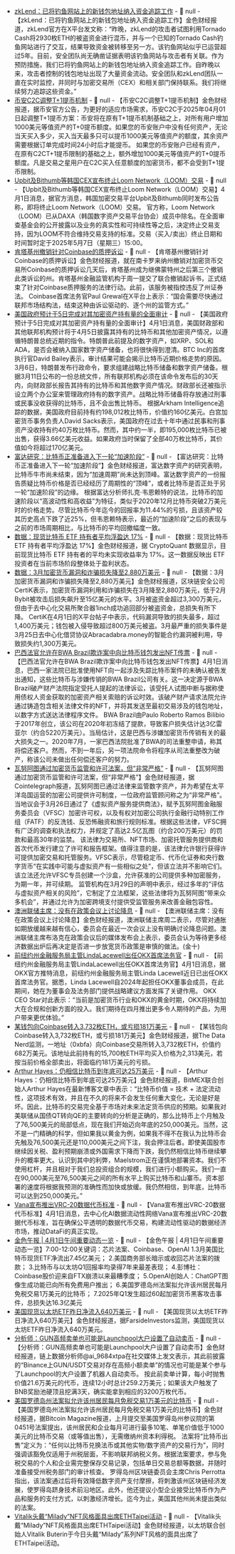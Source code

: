 - [zkLend：已将钓鱼网站上的新钱包地址纳入资金追踪工作](https://x.com/zkLend/status/1906953225204564360) - 📰 null - 【zkLend：已将钓鱼网站上的新钱包地址纳入资金追踪工作】金色财经报道，zkLend官方在X平台发文称：“昨晚，zkLend的攻击者试图利用Tornado Cash将2930枚ETH的被盗资金进行混币，并与一个已知的Tornado Cash钓鱼网站进行了交互，结果导致资金被转移至另一方。该钓鱼网站似乎已运营超过5年。目前，安全团队尚无确凿证据表明该钓鱼网站与攻击者有关联。作为预防措施，我们已将钓鱼网站上的新钱包地址纳入资金追踪工作。自昨晚以来，攻击者控制的钱包地址出现了大量资金流动。安全团队和zkLend团队一直在实时监控，并同时与加密交易所（CEX）和相关部门保持联系。我们将继续努力追踪这些资金。”
- [币安C2C调整T+1提币机制](https://www.binance.com/zh-CN/support/announcement/detail/69060d9dd50341ec9cd3af851d7c9921) - 📰 null - 【币安C2C调整T+1提币机制】金色财经报道，据币安官方公告，为更好的适应市场需求，币安C2C于2025年04月01日起调整T+1提币方案：币安将在原有T+1提币机制基础之上，对所有用户增加1000美元等值资产的T+0提币额度。如果您的币安账户中没有任何资产，无论当天买入多少，买入当天最多只可以提币1000美元等值资产的额度，其余资产需要根据订单完成时间24小时后才能提币。 
如果您的币安账户已经有资产，在原有C2CT+1提币限制的基础之上，额外增加1000美元等值资产的T+0提币额度。凡是交易之星用户在C2C买入任意额度的加密货币，都不会受到T+1提币限制。
- [Upbit及Bithumb等韩国CEX宣布终止Loom Network（LOOM）交易]() - 📰 null - 【Upbit及Bithumb等韩国CEX宣布终止Loom Network（LOOM）交易】4月1日消息，据官方消息，韩国加密交易平台Upbit及Bithumb同时发布公告称，即将终止Loom Network（LOOM）交易。 
官方称，Loom Network（LOOM）已从DAXA（韩国数字资产交易平台协会）成员中除名。在全面审查基金会的公开披露以及业务的真实性和可持续性等之后，决定终止交易支持，因为LOOM不符合维持交易支持的标准。交易（买入/卖出）终止日期和时间暂时定于2025年5月7日（星期三）15:00。
- [肯塔基州撤销针对Coinbase的质押诉讼](https://decrypt.co/312577/kentucky-coinbase-lawsuit) - 📰 null - 【肯塔基州撤销针对Coinbase的质押诉讼】金色财经报道，就在南卡罗来纳州撤销对加密货币交易所Coinbase的质押诉讼几天后，肯塔基州成为继佛蒙特州之后第三个撤销此类诉讼的州。肯塔基州金融监管机构于周一提交了联合撤销起诉书，正式结束了针对Coinbase质押服务的法律行动。此前，该服务被指控违反了州证券法。 
Coinbase首席法务官Paul Grewal在X平台上表示：“国会需要尽快通过联邦市场结构法，结束这种由诉讼驱动的、逐个州的监管方式。”
- [美国政府预计于5日完成对其加密资产持有量的全面审计](https://cryptobriefing.com/us-bitcoin-holdings-audit/?ref=onepagecrypto.com) - 📰 null - 【美国政府预计于5日完成对其加密资产持有量的全面审计】4月1日消息，美国财政部和其他联邦机构预计将于4月5日披露其持有的比特币和其他加密资产情况，以遵循特朗普总统近期的指令。特朗普此前提及的数字资产，如XRP、SOL和ADA，是否会被纳入国家数字资产储备，也将很快得到澄清。BTC Inc的首席执行官David Bailey表示，审计结果可能会揭示比特币近期价格走势的原因。 
3月6日，特朗普发布行政命令，要求组建战略比特币储备和数字资产储备。根据3月11日公布的一份总统文件，所有联邦机构必须在该命令发布后的30天内，向财政部长报告其持有的比特币和其他数字资产情况。财政部长还被指示设立两个办公室来管理政府持有的数字资产。战略比特币储备将存放通过刑事或民事没收获得的比特币，且不会出售比特币。 
根据Arkham Intelligence追踪的数据，美国政府目前持有约198,012枚比特币，价值约160亿美元。白宫加密货币事务负责人David Sacks表示，美国政府在过去十年中通过民事和刑事资产没收持有约40万枚比特币。然而，其中约一半，即195,000枚比特币已被出售，获得3.66亿美元收益。如果政府当时保留了全部40万枚比特币，其价值如今将超过170亿美元。
- [富达研究：比特币正准备进入下一轮“加速阶段”](https://cointelegraph.com/news/bitcoin-price-gearing-up-for-next-leg-of-acceleration-phase-fidelity-research) - 📰 null - 【富达研究：比特币正准备进入下一轮“加速阶段”】金色财经报道，富达数字资产的研究表明，比特币牛市尚未结束，因为“加速周期”尚未达到顶峰。富达数字资产的一份报告质疑比特币价格是否已经经历了周期性的“顶峰”，或者比特币是否正处于另一轮“加速阶段”的边缘。 
根据富达分析师扎克·韦恩赖特的说法，比特币的加速阶段以“高波动性和高收益”为特征，类似于2020年12月比特币突破2万美元时的价格走势。尽管比特币今年迄今的回报率为11.44%的亏损，且该资产较其历史高点下跌了近25%，但韦恩赖特表示，最近的“加速阶段”之后的表现与之前的市场周期相比，与比特币的平均回撤幅度一致。
- [数据：现货比特币 ETF 持有者平均浮盈达 17%](https://x.com/Cointelegraph/status/1906934558743732434) - 📰 null - 【数据：现货比特币 ETF 持有者平均浮盈达 17%】金色财经报道，据 CryptoQuant 数据显示，目前现货比特币 ETF 持有者的平均未实现收益率为 17%。这一数据反映出 ETF 投资者在当前市场阶段整体处于盈利状态。
- [数据：3月加密货币漏洞和诈骗损失降至2,880万美元](https://cointelegraph.com/news/crypto-losses-exploits-scams-drops-29-million-march-certik) - 📰 null - 【数据：3月加密货币漏洞和诈骗损失降至2,880万美元】金色财经报道，区块链安全公司CertiK表示，加密货币漏洞利用和诈骗损失在3月降至2,880万美元，低于2月Bybit被攻击后损失飙升至15亿美元的水平。3月被盗资金超过3,300万美元，但由于去中心化交易所聚合器1inch成功追回部分被盗资金，总损失有所下降。 
CertiK在4月1日的X平台帖子中表示，代码漏洞导致的损失最多，超过1,400万美元；钱包被入侵导致超过800万美元被盗。3月最严重的损失事件是3月25日去中心化借贷协议Abracadabra.money的智能合约漏洞被利用，导致损失约1,300万美元。
- [巴西法官允许在BWA Brazil欺诈案中向比特币钱包发出NFT传票](https://cryptoslate.com/brazilian-judge-allows-nft-subpoenas-to-bitcoin-wallets-in-high-profile-fraud-case/) - 📰 null - 【巴西法官允许在BWA Brazil欺诈案中向比特币钱包发出NFT传票】4月1日消息，巴西一家法院已批准使用NFT向一起涉及失踪比特币案件的未确认被告发出通知，这些比特币与涉嫌传销的BWA Brazil公司有关。这一决定源于BWA Brazil破产财产法院指定受托人提起的法律诉讼，该受托人试图中断与据称使用债权人资金获取的加密资产相关索赔的诉讼时效。该破产财产请求法院允许通过铸造包含相关法律文件的NFT，并将其发送至最初交易涉及的钱包地址，以数字方式送达法律程序文件。 
BWA Brazil由Paulo Roberto Ramos Bilibio于2017年创立，该公司在2020年初冻结了提款，导致客户损失估计达3亿雷亚尔（约合5220万美元）。当局估计，这是巴西与涉嫌加密货币传销有关的最大损失之一。2020年7月，一家巴西法院批准了BWA的司法重整申请，称其将偿还客户。然而，不到一年后，另一项法院命令将程序从司法重整改为破产，称该公司未做出任何偿还客户的努力。
- [瓦努阿图通过加密货币监管和许可法案，但“非常严格”](https://cointelegraph.com/news/vanuatu-crypto-laws-pass-wont-be-light-touch-adviser) - 📰 null - 【瓦努阿图通过加密货币监管和许可法案，但“非常严格”】金色财经报道，据Cointelegraph报道，瓦努阿图已通过法律来监管数字资产，并为希望在太平洋岛国运营的加密公司提供许可制度，一位政府监管顾问称之为“非常严格”。当地议会于3月26日通过了《虚拟资产服务提供商法》，赋予瓦努阿图金融服务委员会（VFSC）加密许可权，以及有权对加密公司执行金融行动特别工作组（FATF）的反洗钱、反恐怖融资和旅行规则标准。根据这些法律，VFSC拥有广泛的调查和执法权力，并规定了高达2.5亿瓦图（约合200万美元）的罚款和最高30年的监禁。 
该法律为交易所、NFT市场、加密托管服务提供商和首次代币发行建立了许可和报告框架。值得注意的是，该法律允许银行获得许可提供加密交易和托管服务。VFSC表示，尽管稳定币、代币化证券和央行数字货币“在实践中可能与虚拟资产有一些相似之处”，但该立法并不影响它们。该立法还允许VFSC专员创建一个沙盒，允许获准的公司提供多种加密服务，为期一年，并可续期。 
监管机构在3月29日的声明中表示，经过多年的“评估与虚拟资产相关的风险”，它制定了立法框架，这些法律将为瓦努阿图“带来众多机会”，并通过允许为加密跨境支付提供受监管服务来改善金融包容性。
- [澳洲联储主席：没有在政策会议上讨论降息]() - 📰 null - 【澳洲联储主席：没有在政策会议上讨论降息】金色财经报道，澳洲联储主席周二表示，尽管对通胀如期放缓越来越有信心，委员会在最近一次会议上没有明确讨论降息问题。澳洲联储主席布洛克在政策会议后的媒体发布会上表示，委员会认为等待更多经济数据出炉后再决定是否进一步放宽货币政策是审慎的做法。(金十)
- [前纽约州金融服务局主管LindaLacewell出任OKX首席法务官]() - 📰 null - 【前纽约州金融服务局主管LindaLacewell出任OKX首席法务官】4月1日消息，据OKX官方推特消息，前纽约州金融服务局主管Linda Lacewell近日已出任OKX首席法务官。据悉，Linda Lacewell自2024年起担任OKX董事会成员，在此期间，她在为董事会及法务部门提供战略建议方面发挥了关键作用。 
OKX CEO Star对此表示：“当前是加密货币行业和OKX的黄金时期，OKX将持续加大在合规和创新方面的投入。我们期待在四月推出更多令人期待的产品，为用户带来更优体验。”
- [某钱包向Coinbase转入3,732枚ETH，或亏损181万美元](https://x.com/OnchainDataNerd/status/1906924515260772567) - 📰 null - 【某钱包向Coinbase转入3,732枚ETH，或亏损181万美元】金色财经报道，据The Data Nerd监测，一地址（0xbfa）向Coinbase交易所转入3,732枚ETH，价值约682万美元。该地址此前持有的15,700枚ETH平均买入价格为2,313美元，若按当前价格全部卖出，将面临约181万美元的亏损。
- [Arthur Hayes：仍相信比特币到年底可达25万美元](https://www.jinse.cn/blockchain/3711510.html) - 📰 null - 【Arthur Hayes：仍相信比特币到年底可达25万美元】金色财经报道，BitMEX联合创始人Arthur Hayes在最新博客文章中表示：“比特币价值 = 技术 + 法定流动性，这项技术有效，并且在不久的将来不会发生任何重大变化，无论是好是坏。因此，比特币的交易完全基于市场对未来法定货币供应的预期。如果我对美联储从国债QT转向QE的主要转向的分析是正确的，那么比特币上个月触及了76,500美元的局部低点，现在我们开始迈向年底的250,000美元。当然，这不是一门精确的科学，但如果我以黄金为例，如果我不得不在我认为比特币会先触及76,500美元还是110,000美元之间下注，我会押注后者。即使美国股市继续因关税、盈利预期崩溃或外国需求下降而下跌，我仍然相信比特币继续攀升的概率更大。认识到其中的利弊，Maelstrom正在谨慎地部署资本。我们不使用杠杆，并且相对于我们总投资组合的规模，我们进行小额购买。我们一直在90,000美元至76,500美元之间的所有水平上购买比特币和山寨币。资本部署的速度将根据我预测的准确性而加快或放缓。我仍然相信，到年底，比特币可以达到250,000美元。”
- [Vana宣布推出VRC-20数据代币标准](https://x.com/vana/status/1906772208539828466) - 📰 null - 【Vana宣布推出VRC-20数据代币标准】4月1日消息，去中心化AI数据流动性网络Vana宣布推出VRC-20数据代币标准，旨在确保公平透明的数据代币交易，构建流动性驱动的数据经济市场，推动DataFi的真正实现。
- [金色午报 | 4月1日午间重要动态一览]() - 📰 null - 【金色午报 | 4月1日午间重要动态一览】7:00-12:00关键词：芯片法案、Coinbase、OpenAI 
1.3月美国比特币现货ETF净流出7.45亿美元； 
2.美国商务部长暗示或收回芯片法案的拨款； 
3.比特币与以太坊Q1回报率均录得7年来最差表现； 
4.彭博社：Coinbase股价迎来自FTX崩溃以来最糟季度； 
5.OpenAI创始人：ChatGPT图像生成功能已向所有免费用户推出； 
6.美国罗德岛州法案拟允许该州居民每月免税交易1万美元的比特币； 
7.2025年Q1发生超过60起加密货币黑客攻击事件，总损失达16.3亿美元
- [美国现货以太坊ETF昨日净流入640万美元]() - 📰 null - 【美国现货以太坊ETF昨日净流入640万美元】金色财经报道，据FarsideInvestors监测，美国现货以太坊ETF昨日净流入640万美元。
- [分析师：GUN高频卖单也可能是Launchpool大户设置了自动卖币](https://x.com/ai_9684xtpa/status/1906915178941460824) - 📰 null - 【分析师：GUN高频卖单也可能是Launchpool大户设置了自动卖币】金色财经报道，链上数据分析师@ai_9684xtpa在社交媒体上发文表示，其此前披露的“Binance上GUN/USDT交易对存在高频小额卖单”的情况也可能是某个参与了Launchpool的大户设置了机器人自动卖币。 
按此前卖单计算，每小时抛售价值21.6万美元的代币，连续12小时总计259.2万美元；如果该大户触发了BNB奖励池硬顶且挖满3天，确实能拿到相应的3200万枚代币。
- [美国罗德岛州法案拟允许该州居民每月免税交易1万美元的比特币](https://bitcoinmagazine.com/news/rhode-island-bill-would-allow-state-residents-spend-10000-monthly-in-bitcoin-tax-free?ref=onepagecrypto.com) - 📰 null - 【美国罗德岛州法案拟允许该州居民每月免税交易1万美元的比特币】金色财经报道，据Bitcoin Magazine报道，上月提交至美国罗得岛州参议院的第0451号法案提出，该州居民和企业每月可进行最多10笔、单笔价值低于1000美元的比特币交易（或等值出售），无需缴纳州资本利得税。 
法案将“比特币出售”定义为：“任何以比特币兑换法币或其他实物/数字资产的交易行为”，同时强调该豁免仅适用于州税层面，不影响联邦纳税义务。根据法案要求，参与免税交易的个人和企业需完整保存交易记录，包括单日交易总额等数据，并随时准备接受州税务部门的审计核查。 
罗得岛州区块链委员会主席Chris Perrotta指出，该法案通过后将有效降低数字资产支付摩擦，将刺激该州区块链经济发展，使罗得岛跻身技术前沿地区。此外，他还提议小型企业接受比特币作为产品和服务的支付方式，以刺激经济增长。迄今为止，美国其他州尚未提出类似的法案。
- [Vitalik头戴“Milady”NFT风格面具出席ETHTaipei活动]() - 📰 null - 【Vitalik头戴“Milady”NFT风格面具出席ETHTaipei活动】金色财经报道，以太坊联合创始人Vitalik Buterin于今日头戴“Milady”系列NFT风格的面具出席了ETHTaipei活动。
